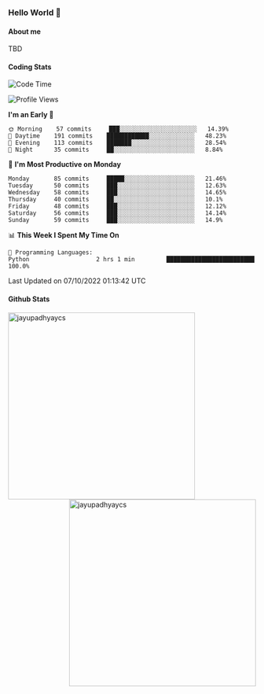 ### Hello World 👋
#### About me
TBD
#### Coding Stats
<!--START_SECTION:waka-->
![Code Time](http://img.shields.io/badge/Code%20Time-213%20hrs%2014%20mins-blue)

![Profile Views](http://img.shields.io/badge/Profile%20Views-0-blue)

**I'm an Early 🐤** 

```text
🌞 Morning    57 commits     ███░░░░░░░░░░░░░░░░░░░░░░   14.39% 
🌆 Daytime    191 commits    ████████████░░░░░░░░░░░░░   48.23% 
🌃 Evening    113 commits    ███████░░░░░░░░░░░░░░░░░░   28.54% 
🌙 Night      35 commits     ██░░░░░░░░░░░░░░░░░░░░░░░   8.84%

```
📅 **I'm Most Productive on Monday** 

```text
Monday       85 commits     █████░░░░░░░░░░░░░░░░░░░░   21.46% 
Tuesday      50 commits     ███░░░░░░░░░░░░░░░░░░░░░░   12.63% 
Wednesday    58 commits     ███░░░░░░░░░░░░░░░░░░░░░░   14.65% 
Thursday     40 commits     ██░░░░░░░░░░░░░░░░░░░░░░░   10.1% 
Friday       48 commits     ███░░░░░░░░░░░░░░░░░░░░░░   12.12% 
Saturday     56 commits     ███░░░░░░░░░░░░░░░░░░░░░░   14.14% 
Sunday       59 commits     ███░░░░░░░░░░░░░░░░░░░░░░   14.9%

```


📊 **This Week I Spent My Time On** 

```text
💬 Programming Languages: 
Python                   2 hrs 1 min         █████████████████████████   100.0%

```


 Last Updated on 07/10/2022 01:13:42 UTC
<!--END_SECTION:waka-->
#### Github Stats

<p  ><img align="left" src="https://github-readme-stats.vercel.app/api/top-langs?username=jayupadhyaycs&theme=tokyonight&show_icons=true&locale=en&layout=compact" alt="jayupadhyaycs" width="380px"  /> 
<img align="right" src="https://github-readme-streak-stats.herokuapp.com/?user=jayupadhyaycs&theme=tokyonight&" alt="jayupadhyaycs" width="380px"/>
</p>




<!--
**JayUpadhyayCS/JayUpadhyayCS** is a ✨ _special_ ✨ repository because its `README.md` (this file) appears on your GitHub profile.

Here are some ideas to get you started:

- 🔭 I’m currently working on ...
- 🌱 I’m currently learning ...
- 👯 I’m looking to collaborate on ...
- 🤔 I’m looking for help with ...
- 💬 Ask me about ...
- 📫 How to reach me: ...
- 😄 Pronouns: ...
- ⚡ Fun fact: ...
-->
